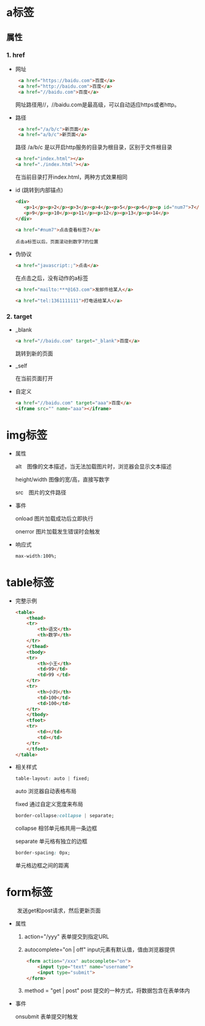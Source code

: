 # a标签
## 属性
### 1. href
* 网址

     ```html
      <a href="https://baidu.com">百度</a>
      <a href="http://baidu.com">百度</a>
      <a href="//baidu.com">百度</a> 
     ```
     网址路径用//，//baidu.com是最高级，可以自动适应https或者http。
     
* 路径
     ```html
      <a href="/a/b/c">新页面</a>
      <a href="a/b/c">新页面</a>
     ```
     路径 /a/b/c 是以开启http服务的目录为根目录，区别于文件根目录
     ```html
     <a href="index.html"></a>
     <a href="./index.html"></a>
     ```
     在当前目录打开index.html，两种方式效果相同
     
* id (跳转到内部锚点)

     ```html
     <div>
        <p>1</p><p>2</p><p>3</p><p>4</p><p>5</p><p>6</p><p id="num7">7</p><p>8</p>
        <p>9</p><p>10</p><p>11</p><p>12</p><p>13</p><p>14</p>
     </div>
     ```
     ```html
     <a href="#num7">点击查看标签7</a>
     ```
      点击a标签以后，页面滚动到数字7的位置
    
* 伪协议

     ```html
     <a href="javascript:;">点击</a>
     ```
     在点击之后，没有动作的a标签

     ```html
     <a href="mailto:***@163.com">发邮件给某人</a>
     ```
     ```html
     <a href="tel:1361111111">打电话给某人</a>
     ```

### 2. target

* _blank

    ```html
    <a href="//baidu.com" target="_blank">百度</a>
    ```
    跳转到新的页面

* _self

    在当前页面打开
   
* 自定义

    ```html
    <a href="//baidu.com" target="aaa">百度</a>
    <iframe src="" name="aaa"></iframe>
    ```

# img标签

* 属性

    alt　图像的文本描述，当无法加载图片时，浏览器会显示文本描述

    height/width 图像的宽/高，直接写数字

    src　图片的文件路径

* 事件

    onload  图片加载成功后立即执行

    onerror 图片加载发生错误时会触发

* 响应式

    ```css
    max-width:100%;
    ```

# table标签

* 完整示例

    ```html
    <table>
        <thead>
        <tr>
            <th>语文</th>
            <th>数学</th>
        </tr>
        </thead>
        <tbody>
        <tr>
            <th>小王</th>
            <td>99</td>
            <td>99 </td>
        </tr>
        <tr>
            <th>小刘</th>
            <td>100</td>
            <td>100</td>
        </tr>
        </tbody>
        <tfoot>
        <tr>
            <td></td>
            <td></td>
        </tr>
        </tfoot>
    </table>
    ```

* 相关样式    

    ```css
    table-layout: auto | fixed;
    ```
    auto 浏览器自动表格布局

    fixed 通过自定义宽度来布局
    
    ```css
    border-collapse:collapse | separate;
    ```
    collapse 相邻单元格共用一条边框

    separate 单元格有独立的边框

    ```css
    border-spacing: 0px;
    ```
    单元格边框之间的距离

# form标签

　　发送get和post请求，然后更新页面

* 属性

    1. action="/yyy"    表单提交到指定URL

    2. autocomplete="on | off"  input元素有默认值，值由浏览器提供

    ```html
        <form action="/xxx" autocomplete="on">
            <input type="text" name="username">
            <input type="submit">
        </form>
    ``` 
    3. method = "get | post"
        post 提交的一种方式，将数据包含在表单体内

* 事件

    onsubmit 表单提交时触发         
